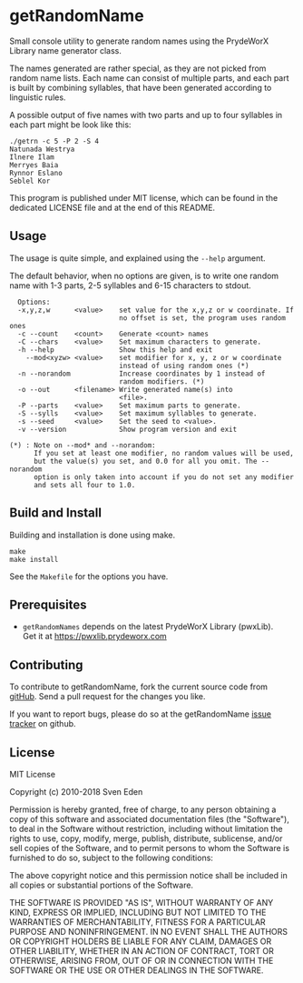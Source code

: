 getRandomName
=======================================
Small console utility to generate random names using the PrydeWorX Library name
generator class.

The names generated are rather special, as they are not picked from random name
lists. Each name can consist of multiple parts, and each part is built by
combining syllables, that have been generated according to linguistic rules.

A possible output of five names with two parts and up to four syllables in each
part might be look like this:

```
./getrn -c 5 -P 2 -S 4
Natunada Westrya
Ilnere Ilam
Merryes Baia
Rynnor Eslano
Seblel Kor
```

This program is published under MIT license, which can be found in the dedicated
LICENSE file and at the end of this README.


Usage
---------------------------------------
The usage is quite simple, and explained using the `--help` argument.

The default behavior, when no options are given, is to write
one random name with 1-3 parts, 2-5 syllables and  6-15
characters to stdout.

```
  Options:
  -x,y,z,w      <value>    set value for the x,y,z or w coordinate. If
                           no offset is set, the program uses random ones
  -c --count    <count>    Generate <count> names
  -C --chars    <value>    Set maximum characters to generate.
  -h --help                Show this help and exit
    --mod<xyzw> <value>    set modifier for x, y, z or w coordinate
                           instead of using random ones (*)
  -n --norandom            Increase coordinates by 1 instead of
                           random modifiers. (*)
  -o --out      <filename> Write generated name(s) into
                           <file>.
  -P --parts    <value>    Set maximum parts to generate.
  -S --sylls    <value>    Set maximum syllables to generate.
  -s --seed     <value>    Set the seed to <value>.
  -v --version             Show program version and exit

(*) : Note on --mod* and --norandom:
      If you set at least one modifier, no random values will be used,
      but the value(s) you set, and 0.0 for all you omit. The --norandom
      option is only taken into account if you do not set any modifier
      and sets all four to 1.0.
```

Build and Install
---------------------------------------
Building and installation is done using make.

```
make
make install
```

See the `Makefile` for the options you have.


Prerequisites
---------------------------------------
 * `getRandomNames` depends on the latest PrydeWorX Library (pwxLib).  
   Get it at https://pwxlib.prydeworx.com


Contributing
---------------------------------------
To contribute to getRandomName, fork the current source code from
  [gitHub](https://github.com/Yamakuzure/getRandomName/).
Send a pull request for the changes you like.

If you want to report bugs, please do so at the getRandomName
  [issue tracker](https://github.com/Yamakuzure/getRandomName/issues)
on github.


License
---------------------------------------
MIT License

Copyright (c) 2010-2018 Sven Eden

Permission is hereby granted, free of charge, to any person obtaining a copy
of this software and associated documentation files (the "Software"), to deal
in the Software without restriction, including without limitation the rights
to use, copy, modify, merge, publish, distribute, sublicense, and/or sell
copies of the Software, and to permit persons to whom the Software is
furnished to do so, subject to the following conditions:

The above copyright notice and this permission notice shall be included in all
copies or substantial portions of the Software.

THE SOFTWARE IS PROVIDED "AS IS", WITHOUT WARRANTY OF ANY KIND, EXPRESS OR
IMPLIED, INCLUDING BUT NOT LIMITED TO THE WARRANTIES OF MERCHANTABILITY,
FITNESS FOR A PARTICULAR PURPOSE AND NONINFRINGEMENT. IN NO EVENT SHALL THE
AUTHORS OR COPYRIGHT HOLDERS BE LIABLE FOR ANY CLAIM, DAMAGES OR OTHER
LIABILITY, WHETHER IN AN ACTION OF CONTRACT, TORT OR OTHERWISE, ARISING FROM,
OUT OF OR IN CONNECTION WITH THE SOFTWARE OR THE USE OR OTHER DEALINGS IN THE
SOFTWARE.
